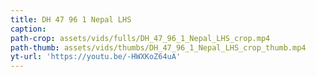 ```yaml
---
title: DH 47 96 1 Nepal LHS
caption:
path-crop: assets/vids/fulls/DH_47_96_1_Nepal_LHS_crop.mp4
path-thumb: assets/vids/thumbs/DH_47_96_1_Nepal_LHS_crop_thumb.mp4
yt-url: 'https://youtu.be/-HWXKoZ64uA'
---
```

